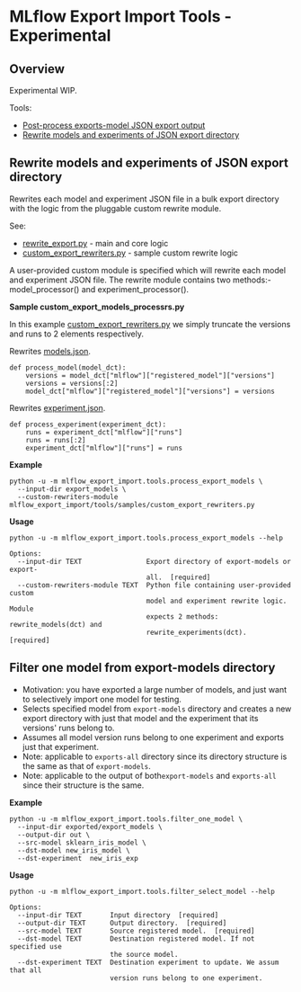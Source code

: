 # MLflow Export Import Tools - Experimental

## Overview

Experimental WIP.

Tools:
* [Post-process exports-model JSON export output](#Post-process-exports-model-JSON-export-output)
* [Rewrite models and experiments of JSON export directory](Rewrite-models-and-experiments-of-JSON-export-directory)


## Rewrite models and experiments of JSON export directory

Rewrites each model and experiment JSON file in a bulk export directory with the logic from the pluggable custom rewrite module.

See:
* [rewrite_export.py](rewrite_export.py) - main and core logic
* [custom_export_rewriters.py](samples/custom_export_rewriters.py) - sample custom rewrite logic

A user-provided custom module is specified which will rewrite each model and experiment JSON file.
The rewrite module contains two methods:- model_processor() and experiment_processor().

**Sample custom_export_models_processrs.py**

In this example [custom_export_rewriters.py](samples/custom_export_rewriters.py) we simply truncate the versions and runs to 2 elements respectively.

Rewrites [models.json](https://github.com/mlflow/mlflow-export-import/blob/master/samples/databricks/bulk/models/models/Sklearn_WineQuality/model.json#L22).
```
def process_model(model_dct):
    versions = model_dct["mlflow"]["registered_model"]["versions"]
    versions = versions[:2]
    model_dct["mlflow"]["registered_model"]["versions"] = versions
```

Rewrites [experiment.json](https://github.com/mlflow/mlflow-export-import/blob/master/samples/databricks/bulk/experiments/76bcc705806b407fb971843bfb5e5cae/experiment.json#L22).

```
def process_experiment(experiment_dct):
    runs = experiment_dct["mlflow"]["runs"]
    runs = runs[:2]
    experiment_dct["mlflow"]["runs"] = runs
```


**Example**
```
python -u -m mlflow_export_import.tools.process_export_models \
  --input-dir export_models \
  --custom-rewriters-module mlflow_export_import/tools/samples/custom_export_rewriters.py
```

**Usage**
```
python -u -m mlflow_export_import.tools.process_export_models --help

Options:
  --input-dir TEXT                Export directory of export-models or export-
                                  all.  [required]
  --custom-rewriters-module TEXT  Python file containing user-provided custom
                                  model and experiment rewrite logic. Module
                                  expects 2 methods: rewrite_models(dct) and
                                  rewrite_experiments(dct).  [required]
```

## Filter one model from export-models directory

* Motivation: you have exported a large number of models, and just want to selectively import one model for testing.
* Selects specified model from `export-models` directory and creates a new export directory
with just that model and the experiment that its versions' runs belong to.
* Assumes all model version runs belong to one experiment and exports just that experiment.
* Note: applicable to `exports-all` directory since its directory structure is the same as that of `export-models`.
* Note: applicable to the output of both`export-models` and `exports-all` since their structure is the same.

**Example**

```
python -u -m mlflow_export_import.tools.filter_one_model \
  --input-dir exported/export_models \
  --output-dir out \
  --src-model sklearn_iris_model \
  --dst-model new_iris_model \
  --dst-experiment  new_iris_exp
```

**Usage**
```
python -u -m mlflow_export_import.tools.filter_select_model --help

Options:
  --input-dir TEXT       Input directory  [required]
  --output-dir TEXT      Output directory.  [required]
  --src-model TEXT       Source registered model.  [required]
  --dst-model TEXT       Destination registered model. If not specified use
                         the source model.
  --dst-experiment TEXT  Destination experiment to update. We assum that all
                         version runs belong to one experiment.
```
